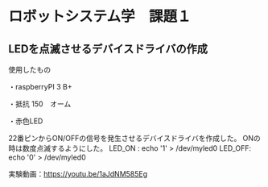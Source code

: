 # ロボットシステム学　課題１

## LEDを点滅させるデバイスドライバの作成

使用したもの

・raspberryPI 3 B+

・抵抗 150　オーム

・赤色LED



22番ピンからON/OFFの信号を発生させるデバイスドライバを作成した。
ONの時は数度点滅するようにした。
LED_ON : echo '1' > /dev/myled0
LED_OFF: echo '0' > /dev/myled0

実験動画：https://youtu.be/1aJdNM585Eg
